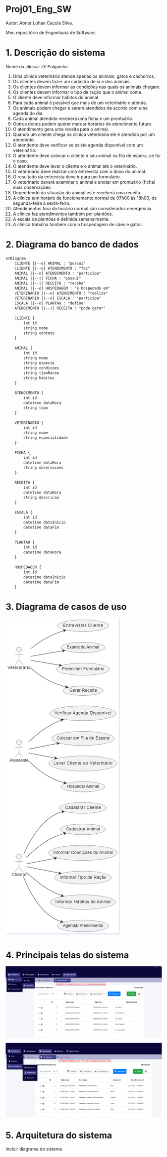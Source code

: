 # Proj01_Eng_SW
Autor: Abner Lohan Caçula Silva.


Meu repositório de Engenharia de Software.

# 1. Descrição do sistema
Nome da clínica: Zé Pulguinha

01. Uma clínica veterinária atende apenas os animais: gatos e cachorros.
02. Os clientes devem fazer um cadastro de si e dos animais.
03. Os clientes devem informar as condições nas quais os animais chegam.
04. Os clientes devem informar o tipo de ração que o animal come.
05. O cliente deve informar hábitos do animal.
06. Para cada animal é possível que mais de um veterinário o atenda.
07. Os animais podem chegar e serem atendidos de acordo com uma agenda do dia.
08. Cada animal atendido receberá uma ficha e um prontuário.
09. Outros donos podem querer marcar horários de atendimento futuro.
10. O atendimento gera uma receita para o animal.
11. Quando um cliente chega na clínica veterinária ele é atendido por um atendente.
12. O atendente deve verificar se existe agenda disponível com um veterinário.
13. O atendente deve colocar o cliente e seu animal na fila de espera, se for o caso.
14. O atendente deve levar o cliente e o animal até o veterinário.
15. O veterinário deve realizar uma entrevista com o dono do animal.
16. O resultado da entrevista deve ir para um formulário.
17. O veterinário deverá examinar o animal e anotar em prontuário (ficha) suas observações.
18. Dependendo da situação do animal este receberá uma receita.
19. A clínica tem horário de funcionamento normal de 07h00 às 18h00, de segunda-feira à sexta-feira.
20. Atendimentos fora do horário normal são considerados emergência.
21. A clínica faz atendimentos também por plantões.
22. A escala de plantões é definida semanalmente.
23. A clínica trabalha também com a hospedagem de cães e gatos.
    
# 2. Diagrama do banco de dados

```mermaid
erDiagram
    CLIENTE ||--o{ ANIMAL : "possui"
    CLIENTE ||--o{ ATENDIMENTO : "faz"
    ANIMAL ||--o{ ATENDIMENTO : "participa"
    ANIMAL ||--|| FICHA : "possui"
    ANIMAL ||--|| RECEITA : "recebe"
    ANIMAL ||--o{ HOSPEDAGEM : "é hospedado em"
    VETERINARIO ||--o{ ATENDIMENTO : "realiza"
    VETERINARIO ||--o{ ESCALA : "participa"
    ESCALA ||--o{ PLANTAO : "define"
    ATENDIMENTO ||--|| RECEITA : "pode gerar"

    CLIENTE {
        int id
        string nome
        string contato
    }
    
    ANIMAL {
        int id
        string nome
        string especie
        string condicoes
        string tipoRacao
        string habitos
    }

    ATENDIMENTO {
        int id
        datetime dataHora
        string tipo
    }

    VETERINARIO {
        int id
        string nome
        string especialidade
    }

    FICHA {
        int id
        datetime dataHora
        string observacoes
    }

    RECEITA {
        int id
        datetime dataHora
        string descricao
    }

    ESCALA {
        int id
        datetime dataInicio
        datetime dataFim
    }

    PLANTAO {
        int id
        datetime dataHora
    }

    HOSPEDAGEM {
        int id
        datetime dataInicio
        datetime dataFim
    }
```

# 3. Diagrama de casos de uso

![Usecase](https://github.com/AbnerLohan/Abner_Lohan_projeto01_engsw/blob/main/imagens/Usecase.png)

# 4. Principais telas do sistema

![cadastro de pet: cachorro](https://github.com/AbnerLohan/Abner_Lohan_projeto01_engsw/blob/main/imagens/cadastro_dog.png)

![cadastro de funcionário: veternário](https://github.com/AbnerLohan/Abner_Lohan_projeto01_engsw/blob/main/imagens/cadastro_vet.png)

# 5. Arquitetura do sistema
Incluir diagrama do sistema
![]()
